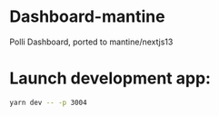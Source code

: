 # Dashboard-mantine
Polli Dashboard, ported to mantine/nextjs13


# Launch development app:
```bash
yarn dev -- -p 3004

```